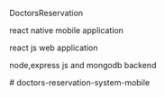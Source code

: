  DoctorsReservation
 
 react native mobile application
 
 react js web application 
 
 node,express js and mongodb backend
 


#   d o c t o r s - r e s e r v a t i o n - s y s t e m - m o b i l e  
 